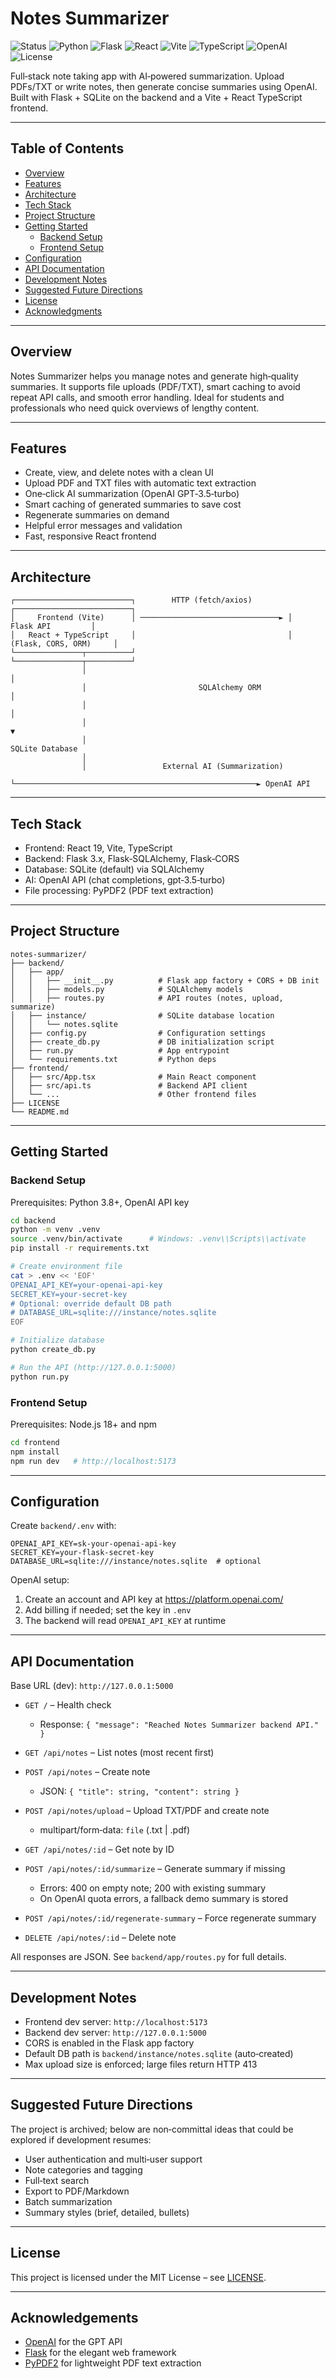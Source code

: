 

# Notes Summarizer

![Status](https://img.shields.io/badge/Status-Complete-success)
![Python](https://img.shields.io/badge/Python-3.8%2B-blue?logo=python&logoColor=white)
![Flask](https://img.shields.io/badge/Flask-3.x-000?logo=flask&logoColor=white)
![React](https://img.shields.io/badge/React-19-61DAFB?logo=react&logoColor=06192E)
![Vite](https://img.shields.io/badge/Vite-7-646CFF?logo=vite&logoColor=white)
![TypeScript](https://img.shields.io/badge/TypeScript-5-3178C6?logo=typescript&logoColor=white)
![OpenAI](https://img.shields.io/badge/OpenAI-API-412991?logo=openai&logoColor=white)
![License](https://img.shields.io/badge/License-MIT-yellow)

Full‑stack note taking app with AI‑powered summarization. Upload PDFs/TXT or write notes, then generate concise summaries using OpenAI. Built with Flask + SQLite on the backend and a Vite + React TypeScript frontend.

---

## Table of Contents

- [Overview](#overview)
- [Features](#features)
- [Architecture](#architecture)
- [Tech Stack](#tech-stack)
- [Project Structure](#project-structure)
- [Getting Started](#getting-started)
	- [Backend Setup](#backend-setup)
	- [Frontend Setup](#frontend-setup)
- [Configuration](#configuration)
- [API Documentation](#api-documentation)
- [Development Notes](#development-notes)
- [Suggested Future Directions](#suggested-future-directions)
- [License](#license)
- [Acknowledgments](#acknowledgments)

---

## Overview

Notes Summarizer helps you manage notes and generate high‑quality summaries. It supports file uploads (PDF/TXT), smart caching to avoid repeat API calls, and smooth error handling. Ideal for students and professionals who need quick overviews of lengthy content.

---

## Features

- Create, view, and delete notes with a clean UI
- Upload PDF and TXT files with automatic text extraction
- One‑click AI summarization (OpenAI GPT‑3.5‑turbo)
- Smart caching of generated summaries to save cost
- Regenerate summaries on demand
- Helpful error messages and validation
- Fast, responsive React frontend

---

## Architecture

```
┌──────────────────────────┐        HTTP (fetch/axios)        ┌──────────────────────────┐
│     Frontend (Vite)      │ ───────────────────────────────► │        Flask API         │
│   React + TypeScript     │                                  │   (Flask, CORS, ORM)     │
└───────────────┬──────────┘                                  └───────────────┬──────────┘
				│                                                          │
				│                         SQLAlchemy ORM                   │
				│                                                          │
				│                                                          ▼
				│                                                   SQLite Database
				│
				│                 External AI (Summarization)
				└──────────────────────────────────────────────────────► OpenAI API
```

---

## Tech Stack

- Frontend: React 19, Vite, TypeScript
- Backend: Flask 3.x, Flask‑SQLAlchemy, Flask‑CORS
- Database: SQLite (default) via SQLAlchemy
- AI: OpenAI API (chat completions, gpt‑3.5‑turbo)
- File processing: PyPDF2 (PDF text extraction)

---

## Project Structure

```
notes-summarizer/
├── backend/
│   ├── app/
│   │   ├── __init__.py          # Flask app factory + CORS + DB init
│   │   ├── models.py            # SQLAlchemy models
│   │   ├── routes.py            # API routes (notes, upload, summarize)
│   ├── instance/                # SQLite database location
│   │   └── notes.sqlite
│   ├── config.py                # Configuration settings
│   ├── create_db.py             # DB initialization script
│   ├── run.py                   # App entrypoint
│   └── requirements.txt         # Python deps
├── frontend/
│   ├── src/App.tsx              # Main React component
│   ├── src/api.ts               # Backend API client
│   └── ...                      # Other frontend files
├── LICENSE
└── README.md
```

---

## Getting Started

### Backend Setup

Prerequisites: Python 3.8+, OpenAI API key

```bash
cd backend
python -m venv .venv
source .venv/bin/activate      # Windows: .venv\\Scripts\\activate
pip install -r requirements.txt

# Create environment file
cat > .env << 'EOF'
OPENAI_API_KEY=your-openai-api-key
SECRET_KEY=your-secret-key
# Optional: override default DB path
# DATABASE_URL=sqlite:///instance/notes.sqlite
EOF

# Initialize database
python create_db.py

# Run the API (http://127.0.0.1:5000)
python run.py
```

### Frontend Setup

Prerequisites: Node.js 18+ and npm

```bash
cd frontend
npm install
npm run dev   # http://localhost:5173
```

---

## Configuration

Create `backend/.env` with:

```env
OPENAI_API_KEY=sk-your-openai-api-key
SECRET_KEY=your-flask-secret-key
DATABASE_URL=sqlite:///instance/notes.sqlite  # optional
```

OpenAI setup:
1) Create an account and API key at https://platform.openai.com/
2) Add billing if needed; set the key in `.env`
3) The backend will read `OPENAI_API_KEY` at runtime

---

## API Documentation

Base URL (dev): `http://127.0.0.1:5000`

- `GET /` – Health check
	- Response: `{ "message": "Reached Notes Summarizer backend API." }`

- `GET /api/notes` – List notes (most recent first)

- `POST /api/notes` – Create note
	- JSON: `{ "title": string, "content": string }`

- `POST /api/notes/upload` – Upload TXT/PDF and create note
	- multipart/form‑data: `file` (.txt | .pdf)

- `GET /api/notes/:id` – Get note by ID

- `POST /api/notes/:id/summarize` – Generate summary if missing
	- Errors: 400 on empty note; 200 with existing summary
	- On OpenAI quota errors, a fallback demo summary is stored

- `POST /api/notes/:id/regenerate-summary` – Force regenerate summary

- `DELETE /api/notes/:id` – Delete note

All responses are JSON. See `backend/app/routes.py` for full details.

---

## Development Notes

- Frontend dev server: `http://localhost:5173`
- Backend dev server: `http://127.0.0.1:5000`
- CORS is enabled in the Flask app factory
- Default DB path is `backend/instance/notes.sqlite` (auto‑created)
- Max upload size is enforced; large files return HTTP 413

---

## Suggested Future Directions

The project is archived; below are non‑committal ideas that could be explored if development resumes:

- User authentication and multi‑user support
- Note categories and tagging
- Full‑text search
- Export to PDF/Markdown
- Batch summarization
- Summary styles (brief, detailed, bullets)

---

## License

This project is licensed under the MIT License – see [LICENSE](LICENSE).

---

## Acknowledgements

- [OpenAI](https://openai.com/) for the GPT API
- [Flask](https://flask.palletsprojects.com/) for the elegant web framework
- [PyPDF2](https://pypdf2.readthedocs.io/) for lightweight PDF text extraction
